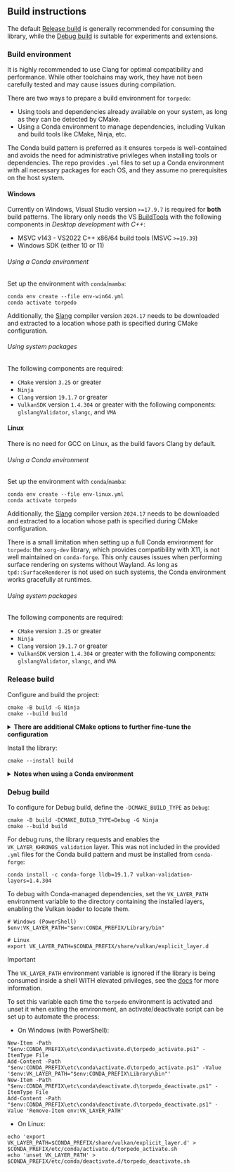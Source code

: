 ## Build instructions
The default [Release build](#release-build) is generally recommended for consuming the library, while the [Debug build](#debug-build)
is suitable for experiments and extensions.

### Build environment
It is highly recommended to use Clang for optimal compatibility and performance. While other toolchains may work, 
they have not been carefully tested and may cause issues during compilation.

There are two ways to prepare a build environment for `torpedo`:
- Using tools and dependencies already available on your system, as long as they can be detected by CMake.
- Using a Conda environment to manage dependencies, including Vulkan and build tools like CMake, Ninja, etc.

The Conda build pattern is preferred as it ensures `torpedo` is well-contained and avoids the need for administrative 
privileges when installing tools or dependencies. The repo provides `.yml` files to set up a Conda environment with
all necessary packages for each OS, and they assume no prerequisites on the host system.

#### Windows
Currently on Windows, Visual Studio version `>=17.9.7` is required for **both** build patterns. The library only needs 
the VS [BuildTools](https://visualstudio.microsoft.com/downloads/#build-tools-for-visual-studio-2022) with the following components in *Desktop development with C++*:
- MSVC v143 - VS2022 C++ x86/64 build tools (MSVC `>=19.39`)
- Windows SDK (either 10 or 11)

###### Using a Conda environment
Set up the environment with `conda`/`mamba`:
```shell
conda env create --file env-win64.yml
conda activate torpedo
```

Additionally, the [Slang](https://github.com/shader-slang/slang/releases/tag/v2024.17) compiler version `2024.17` needs 
to be downloaded and extracted to a location whose path is specified during CMake configuration.

###### Using system packages
The following components are required:
- `CMake` version `3.25` or greater
- `Ninja`
- `Clang` version `19.1.7` or greater
- `VulkanSDK` version `1.4.304` or greater with the following components: `glslangValidator`, `slangc`, and `VMA`

#### Linux
There is no need for GCC on Linux, as the build favors Clang by default.

###### Using a Conda environment
Set up the environment with `conda`/`mamba`:
```shell
conda env create --file env-linux.yml
conda activate torpedo
```

Additionally, the [Slang](https://github.com/shader-slang/slang/releases/tag/v2024.17) compiler version `2024.17` needs 
to be downloaded and extracted to a location whose path is specified during CMake configuration.

There is a small limitation when setting up a full Conda environment for `torpedo`: the `xorg-dev` library, which
provides compatibility with X11, is not well maintained on `conda-forge`. This only causes issues when performing
surface rendering on systems without Wayland. As long as `tpd::SurfaceRenderer` is not used on such systems, the 
Conda environment works gracefully at runtimes.

###### Using system packages
The following components are required:
- `CMake` version `3.25` or greater
- `Ninja`
- `Clang` version `19.1.7` or greater
- `VulkanSDK` version `1.4.304` or greater with the following components: `glslangValidator`, `slangc`, and `VMA`

### Release build
Configure and build the project:
```shell
cmake -B build -G Ninja
cmake --build build
```

<details>
<summary><span style="font-weight: bold;">There are additional CMake options to further fine-tune the configuration</span></summary>

- `-DTORPEDO_BUILD_DEMO` (`BOOL`): build demo targets, enabled automatically for Debug build if not explicitly set on 
the CLI. For other builds, the default option is `OFF` unless explicitly set otherwise on the CLI.
- `-DSLANG_COMPILER_DIR` (`PATH`): path to the directory containing the `slangc` compiler. This option is necessary when
building `torpedo` within the Conda environment if the compiler is not installed in default search paths. 
- `-DCMAKE_INSTALL_PREFIX` (`PATH`): automatically set to `CONDA_PREFIX` if the variable is defined and the option is not 
explicitly set on the CLI. Note that `CONDA_PREFIX` is automatically defined when a `conda`/`mamba` environment activated.

</details>

Install the library:
```shell
cmake --install build
```

<details>
<summary><span style="font-weight: bold;">Notes when using a Conda environment</span></summary>

- The installation path is automatically set to `CONDA_PREFIX` unless `CMAKE_INSTALL_PREFIX` is explicitly set during 
CMake configuration.
- The `-DSLANG_COMPILER_DIR` may need to be explicitly set to the **directory** containing `slangc` to help CMake find it 
if the compiler is not installed in system's default search paths (i.e. when not using a VulkanSDK):
```shell
cmake -B build -G Ninja -DSLANG_COMPILER_DIR=path/to/dir
```
- If the system already has VulkanSDK installed but building `torpedo` from within Conda is desirable, the `VULKAN_SDK` 
environment variable must be set to `CONDA_PREFIX` (Linux) or `CONDA_PREFIX/Library` (Windows) prior to configuration.
- Additionally, if your system already installs a default compiler, it may be necessary to specify Clang for CMake:
```shell
# Replace with the full path to clang/clang++ in the conda environment
# if the system also has Clang installed
cmake -B build -G Ninja -DCMAKE_C_COMPILER=clang -DCMAKE_CXX_COMPILER=clang++
```
- The C/C++ compilers detected by CMake should ideally be like the following:
```
-- The C compiler identification is Clang 19.1.7
-- The CXX compiler identification is Clang 19.1.7
```

</details>

### Debug build
To configure for Debug build, define the `-DCMAKE_BUILD_TYPE` as `Debug`:
```shell
cmake -B build -DCMAKE_BUILD_TYPE=Debug -G Ninja
cmake --build build
```

For debug runs, the library requests and enables the `VK_LAYER_KHRONOS_validation` layer. This was not included in the 
provided `.yml` files for the Conda build pattern and must be installed from `conda-forge`:
```shell
conda install -c conda-forge lldb=19.1.7 vulkan-validation-layers=1.4.304
```

To debug with Conda-managed dependencies, set the `VK_LAYER_PATH` environment variable to the directory containing the 
installed layers, enabling the Vulkan loader to locate them.
```shell
# Windows (PowerShell)
$env:VK_LAYER_PATH="$env:CONDA_PREFIX/Library/bin"

# Linux
export VK_LAYER_PATH=$CONDA_PREFIX/share/vulkan/explicit_layer.d
```

> [!IMPORTANT]
> The `VK_LAYER_PATH` environment variable is ignored if the library is being consumed inside a shell WITH elevated privileges, 
> see the [docs](https://github.com/KhronosGroup/Vulkan-Loader/blob/main/docs/LoaderLayerInterface.md) for more information.

To set this variable each time the `torpedo` environment is activated and unset it when exiting the environment, 
an activate/deactivate script can be set up to automate the process:
- On Windows (with PowerShell):
```shell
New-Item -Path "$env:CONDA_PREFIX\etc\conda\activate.d\torpedo_activate.ps1" -ItemType File
Add-Content -Path "$env:CONDA_PREFIX\etc\conda\activate.d\torpedo_activate.ps1" -Value '$env:VK_LAYER_PATH="$env:CONDA_PREFIX\Library\bin"'
New-Item -Path "$env:CONDA_PREFIX\etc\conda\deactivate.d\torpedo_deactivate.ps1" -ItemType File
Add-Content -Path "$env:CONDA_PREFIX\etc\conda\deactivate.d\torpedo_deactivate.ps1" -Value 'Remove-Item env:VK_LAYER_PATH'
```

- On Linux:
```shell
echo 'export VK_LAYER_PATH=$CONDA_PREFIX/share/vulkan/explicit_layer.d' > $CONDA_PREFIX/etc/conda/activate.d/torpedo_activate.sh
echo 'unset VK_LAYER_PATH' > $CONDA_PREFIX/etc/conda/deactivate.d/torpedo_deactivate.sh
```
